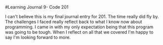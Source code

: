 #Learning Journal 9- Code 201

I can't believe this is my final journal entry for 201. The time really did fly by. The challenges I faced really reflect back to what I know now about programming. I came in with my only expectation being that this program was going to be tough. When I reflect on all that we covered I'm happy to say I'm looking forward to more.
